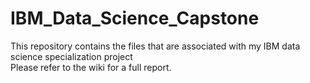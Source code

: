 # IBM_Data_Science_Capstone
This repository contains the files that are associated with my IBM data science specialization project  
Please refer to the wiki for a full report.
